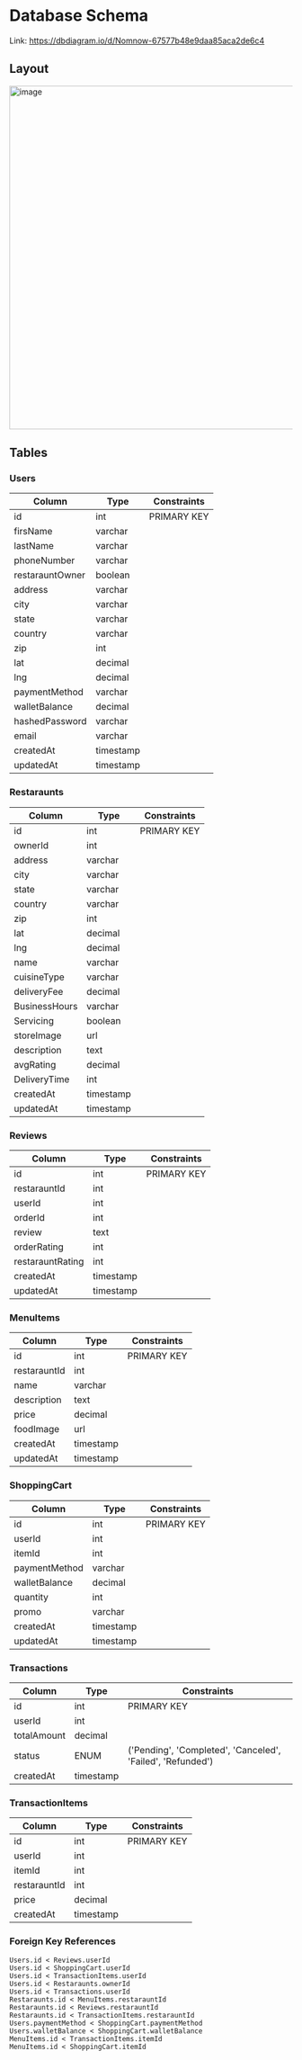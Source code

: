 # Database Schema

Link: https://dbdiagram.io/d/Nomnow-67577b48e9daa85aca2de6c4

## Layout
<img width="611" alt="image" src="https://github.com/user-attachments/assets/48257556-aaf7-44f5-975f-15c1776ada46" />


## Tables 

### Users
| Column | Type | Constraints |
|--------|------|-------------|
| id | int | PRIMARY KEY |
| firsName | varchar | |
| lastName | varchar | |
| phoneNumber | varchar | |
| restarauntOwner | boolean | |
| address | varchar | |
| city | varchar | |
| state | varchar | |
| country | varchar | |
| zip | int | |
| lat | decimal | |
| lng | decimal | |
| paymentMethod | varchar | |
| walletBalance | decimal | |
| hashedPassword | varchar | |
| email | varchar | |
| createdAt | timestamp | |
| updatedAt | timestamp | |

### Restaraunts
| Column | Type | Constraints |
|--------|------|-------------|
| id | int | PRIMARY KEY |
| ownerId | int | |
| address | varchar | |
| city | varchar | |
| state | varchar | |
| country | varchar | |
| zip | int | |
| lat | decimal | |
| lng | decimal | |
| name | varchar | |
| cuisineType | varchar | |
| deliveryFee | decimal | |
| BusinessHours | varchar | |
| Servicing | boolean | |
| storeImage | url | |
| description | text | |
| avgRating | decimal | |
| DeliveryTime | int | |
| createdAt | timestamp | |
| updatedAt | timestamp | |

### Reviews
| Column | Type | Constraints |
|--------|------|-------------|
| id | int | PRIMARY KEY |
| restarauntId | int | |
| userId | int | |
| orderId | int | |
| review | text | |
| orderRating | int | |
| restarauntRating | int | |
| createdAt | timestamp | |
| updatedAt | timestamp | |

### MenuItems
| Column | Type | Constraints |
|--------|------|-------------|
| id | int | PRIMARY KEY |
| restarauntId | int | |
| name | varchar | |
| description | text | |
| price | decimal | |
| foodImage | url | |
| createdAt | timestamp | |
| updatedAt | timestamp | |

### ShoppingCart
| Column | Type | Constraints |
|--------|------|-------------|
| id | int | PRIMARY KEY |
| userId | int | |
| itemId | int | |
| paymentMethod | varchar | |
| walletBalance | decimal | |
| quantity | int | |
| promo | varchar | |
| createdAt | timestamp | |
| updatedAt | timestamp | |

### Transactions
| Column | Type | Constraints |
|--------|------|-------------|
| id | int | PRIMARY KEY |
| userId | int | |
| totalAmount | decimal | |
| status | ENUM | ('Pending', 'Completed', 'Canceled', 'Failed', 'Refunded') |
| createdAt | timestamp | |

### TransactionItems
| Column | Type | Constraints |
|--------|------|-------------|
| id | int | PRIMARY KEY |
| userId | int | |
| itemId | int | |
| restarauntId | int | |
| price | decimal | |
| createdAt | timestamp | |

### Foreign Key References
```
Users.id < Reviews.userId
Users.id < ShoppingCart.userId
Users.id < TransactionItems.userId
Users.id < Restaraunts.ownerId
Users.id < Transactions.userId
Restaraunts.id < MenuItems.restarauntId
Restaraunts.id < Reviews.restarauntId
Restaraunts.id < TransactionItems.restarauntId
Users.paymentMethod < ShoppingCart.paymentMethod
Users.walletBalance < ShoppingCart.walletBalance
MenuItems.id < TransactionItems.itemId
MenuItems.id < ShoppingCart.itemId
```





